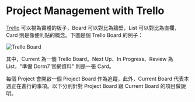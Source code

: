 # Project Management with Trello

[Trello](https://trello.com) 可以視為實體的板子，Board 可以對比為牆壁，List 可以對比為直欄，Card 則是像便利貼的概念。下圖是個 Trello Board 的例子：

![Trello Board](https://dl.dropboxusercontent.com/u/3991557/blog/trello-board-example.png)

其中，Current 為一個 Trello Board。Next Up、In Progress、Review 為 List，"準備 Dorm7 官網資料" 則是一張 Card。

每個 Project 會開啟一個 Project Board 作為追蹤，此外，Current Board 代表本週正在進行的事項。以下分別針對 Project Board 跟 Current Board 的項目做說明。

